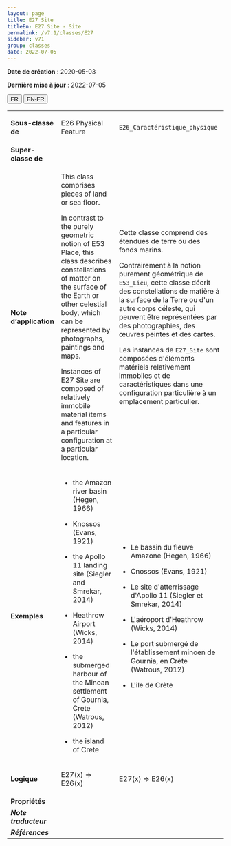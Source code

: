 ```yaml
---
layout: page
title: E27 Site
titleEn: E27 Site - Site
permalink: /v7.1/classes/E27
sidebar: v71
group: classes
date: 2022-07-05
---
```


**Date de création** : 2020-05-03

**Dernière mise à jour** : 2022-07-05

<div class="lang-buttons">
  <button id="fr" class="activate">FR</button>
  <button id="en-fr">EN-FR</button>
</div>

<table>
				<tbody>
				<tr>
					<td><strong>Sous-classe de</strong></td>
					<td class="en"><p>E26 Physical Feature</p>
							</td>
						<td><p><code class="language-plaintext highlighter-rouge">E26_Caractéristique_physique</code></p>
							</td>
						</tr>
					<tr>
					<td><strong>Super-classe de</strong></td>
					<td class="en"><p></p>
							</td>
						<td><p><code class="language-plaintext highlighter-rouge"></code></p>
							</td>
						</tr>
					<tr>
					<td><strong>Note d’application</strong></td>
					<td class="en"><p>This class comprises pieces of land or sea floor. <strong></strong></p>
							<p>In contrast to the purely geometric notion of E53 Place, this class describes constellations of matter on the surface of the Earth or other celestial body, which can be represented by photographs, paintings and maps.<strong></strong></p>
							<p>Instances of E27 Site are composed of relatively immobile material items and features in a particular configuration at a particular location. </p>
							</td>
						<td><p>Cette classe comprend des étendues de terre ou des fonds marins.</p>
							<p></p>
							<p>Contrairement à la notion purement géométrique de <code class="language-plaintext highlighter-rouge">E53_Lieu</code>, cette classe décrit des constellations de matière à la surface de la Terre ou d'un autre corps céleste, qui peuvent être représentées par des photographies, des œuvres peintes et des cartes.</p>
							<p></p>
							<p>Les instances de <code class="language-plaintext highlighter-rouge">E27_Site</code> sont composées d'éléments matériels relativement immobiles et de caractéristiques dans une configuration particulière à un emplacement particulier.</p>
							</td>
						</tr>
					<tr>
					<td><strong>Exemples</strong></td>
					<td class="en"><ul><li><p>the Amazon river basin (Hegen, 1966)</p>
							</li>
									<li><p>Knossos (Evans, 1921)</p>
							</li>
										<li><p>the Apollo 11 landing site (Siegler and Smrekar, 2014)</p>
							</li>
										<li><p>Heathrow Airport (Wicks, 2014)</p>
							</li>
										<li><p>the submerged harbour of the Minoan settlement of Gournia, Crete (Watrous, 2012)<strong></strong></p>
							</li>
										<li><p>the island of Crete</p>
							</li></ul>
										</td>
						<td><ul><li><p>Le bassin du fleuve Amazone (Hegen, 1966)</p>
							</li>
									<li><p>Cnossos (Evans, 1921)</p>
							</li>
										<li><p>Le site d'atterrissage d'Apollo 11 (Siegler et Smrekar, 2014)</p>
							</li>
										<li><p>L'aéroport d'Heathrow (Wicks, 2014)</p>
							</li>
										<li><p>Le port submergé de l'établissement minoen de Gournia, en Crète (Watrous, 2012)</p>
							</li>
										<li><p>L'île de Crète</p>
							</li></ul>
										</td>
						</tr>
					<tr>
					<td><strong>Logique</strong></td>
					<td class="en"><p>E27(x) ⇒ E26(x)</p>
							</td>
						<td><p>E27(x) ⇒ E26(x)<strong></strong></p>
							</td>
						</tr>
					<tr>
					<td><strong>Propriétés</strong></td>
					<td class="en"><p></p>
							</td>
						<td><p><code class="language-plaintext highlighter-rouge"></code></p>
							</td>
						</tr>
					<tr>
					<td><strong><em>Note traducteur</em></strong></td>
					<td colspan="2"><p></p>
							</td>
						</tr>
					<tr>
					<td><strong><em>Références</em></strong></td>
					<td colspan="2"><p><em></em></p>
							</td>
						</tr>
					</tbody>
				</table>
				
